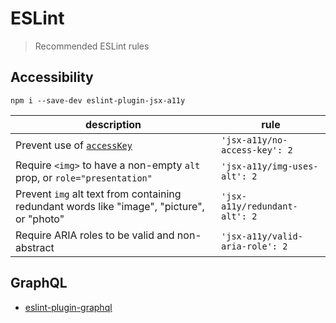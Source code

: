 # ESLint

> Recommended ESLint rules

## Accessibility

`npm i --save-dev eslint-plugin-jsx-a11y`

description | rule
-- | --
Prevent use of [`accessKey`](https://github.com/evcohen/eslint-plugin-jsx-a11y/blob/master/docs/rules/no-access-key.md)  | `'jsx-a11y/no-access-key': 2`
Require `<img>` to have a non-empty `alt` prop, or `role="presentation"` | `'jsx-a11y/img-uses-alt': 2`
Prevent `img` alt text from containing redundant words like "image", "picture", or "photo" | `'jsx-a11y/redundant-alt': 2`
Require ARIA roles to be valid and non-abstract | `'jsx-a11y/valid-aria-role': 2`


## GraphQL

* [eslint-plugin-graphql](https://github.com/apollographql/eslint-plugin-graphql) 
